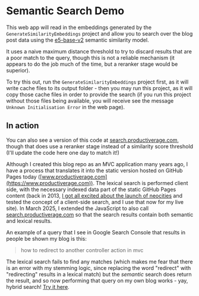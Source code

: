 # Semantic Search Demo

This web app will read in the embeddings generated by the `GenerateSimilarityEmbeddings` project and allow you to search over the blog post data using the [e5-base-v2](https://huggingface.co/intfloat/e5-base-v2) semantic similarity model.

It uses a naive maximum distance threshold to try to discard results that are a poor match to the query, though this is not a reliable mechanism (it appears to do the job much of the time, but a reranker stage would be superior).

To try this out, run the `GenerateSimilarityEmbeddings` project first, as it will write cache files to its output folder - then you may run this project, as it will copy those cache files in order to provide the search (if you run this project without those files being available, you will receive see the message `Unknown Initialisation Error` in the web page).

## In action

You can also see a version of this code at [search.productiverage.com](https://search.productiverage.com), though that does use a reranker stage instead of a similarity score threshold (I'll update the code here one day to match it!)

Although I created this blog repo as an MVC application many years ago, I have a process that translates it into the static version hosted on GitHub Pages today ([www.productiverage.com](https://www.productiverage.com)). The lexical search is performed client side, with the necessary indexed data part of the static GitHub Pages content (back in 2013, [I got all excited about the launch of neocities](https://www.productiverage.com/the-neocities-challenge-aka-the-full-text-indexer-goes-clientside) and tested the concept of a client-side search, and I use that now for my live site). In March 2025, I extended the JavaScript to also call [search.productiverage.com](https://search.productiverage.com) so that the search results contain both semantic and lexical results.

An example of a query that I see in Google Search Console that results in people be shown my blog is this:

> how to redirect to another controller action in mvc

The lexical search fails to find any matches (which makes me fear that there is an error with my stemming logic, since replacing the word "redirect" with "redirecting" results in a lexical match) but the *semantic* search does return the result, and so now performing that query on my own blog works - yay, hybrid search! [Try it here](https://www.productiverage.com/Search?term=how+to+redirect+to+another+controller+action+in+mvc).